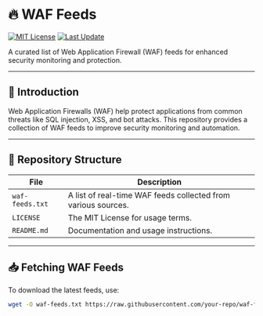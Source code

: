 # 🔥 WAF Feeds

[![MIT License](https://img.shields.io/badge/License-MIT-blue.svg)](LICENSE)
[![Last Update](https://img.shields.io/github/last-commit/your-repo/waf-feeds)](https://github.com/your-repo/waf-feeds)

A curated list of Web Application Firewall (WAF) feeds for enhanced security monitoring and protection.  

---

## 🚀 Introduction
Web Application Firewalls (WAF) help protect applications from common threats like SQL injection, XSS, and bot attacks. This repository provides a collection of WAF feeds to improve security monitoring and automation.

---

## 📂 Repository Structure

| File               | Description |
|--------------------|------------|
| `waf-feeds.txt`   | A list of real-time WAF feeds collected from various sources. |
| `LICENSE`         | The MIT License for usage terms. |
| `README.md`       | Documentation and usage instructions. |

---

## 📥 Fetching WAF Feeds
To download the latest feeds, use:

```bash
wget -O waf-feeds.txt https://raw.githubusercontent.com/your-repo/waf-feeds/main/waf-feeds.txt
